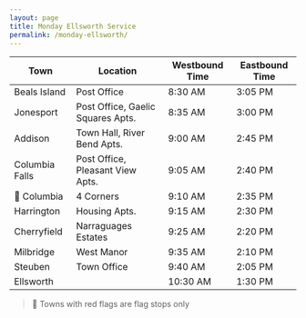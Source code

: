 ```yaml
---
layout: page
title: Monday Ellsworth Service
permalink: /monday-ellsworth/
---
```


| Town           | Location                          | Westbound Time | Eastbound Time |
|----------------|-----------------------------------|----------------|----------------|
| Beals Island   | Post Office                       | 8:30 AM        | 3:05 PM        |
| Jonesport      | Post Office, Gaelic Squares Apts. | 8:35 AM        | 3:00 PM        |
| Addison        | Town Hall, River Bend Apts.       | 9:00 AM        | 2:45 PM        |
| Columbia Falls | Post Office, Pleasant View Apts.  | 9:05 AM        | 2:40 PM        |
| 🚩 Columbia    | 4 Corners                         | 9:10 AM        | 2:35 PM        |
| Harrington     | Housing Apts.                     | 9:15 AM        | 2:30 PM        |
| Cherryfield    | Narraguages Estates               | 9:25 AM        | 2:20 PM        |
| Milbridge      | West Manor                        | 9:35 AM        | 2:10 PM        |
| Steuben        | Town Office                       | 9:40 AM        | 2:05 PM        |
| Ellsworth      |                                   | 10:30 AM       | 1:30 PM        |

> 🚩 Towns with red flags are flag stops only
